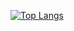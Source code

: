 
[![Top Langs](https://github-readme-stats.vercel.app/api/top-langs/?username=buyoh&layout=compact)](https://github.com/anuraghazra/github-readme-stats)
